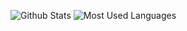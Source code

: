 <!--
**OceanLcJ/OceanLcj** is a ✨ _special_ ✨ repository because its `README.md` (this file) appears on your GitHub profile.

Here are some ideas to get you started:

- 🔭 I’m currently working on ...
- 🌱 I’m currently learning ...
- 👯 I’m looking to collaborate on ...
- 🤔 I’m looking for help with ...
- 💬 Ask me about ...
- 📫 How to reach me: ...
- 😄 Pronouns: ...
- ⚡ Fun fact: ...
-->


![Github Stats](https://github-readme-stats.vercel.app/api?username=OceanLcj&show_icons=true&theme=dark&count_private=true)
![Most Used Languages](https://github-readme-stats.vercel.app/api/top-langs/?username=OceanLcj&theme=dark&layout=compact)

